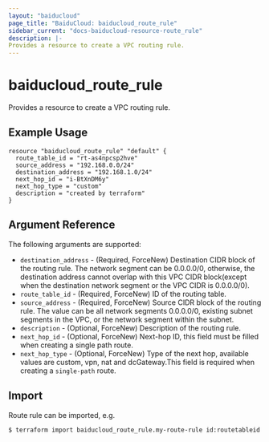 ```yaml
---
layout: "baiducloud"
page_title: "BaiduCloud: baiducloud_route_rule"
sidebar_current: "docs-baiducloud-resource-route_rule"
description: |-
Provides a resource to create a VPC routing rule.
---
```


# baiducloud_route_rule

Provides a resource to create a VPC routing rule.

## Example Usage

```hcl
resource "baiducloud_route_rule" "default" {
  route_table_id = "rt-as4npcsp2hve"
  source_address = "192.168.0.0/24"
  destination_address = "192.168.1.0/24"
  next_hop_id = "i-BtXnDM6y"
  next_hop_type = "custom"
  description = "created by terraform"
}
```

## Argument Reference

The following arguments are supported:

* `destination_address` - (Required, ForceNew) Destination CIDR block of the routing rule. The network segment can be 0.0.0.0/0, otherwise, the destination address cannot overlap with this VPC CIDR block(except when the destination network segment or the VPC CIDR is 0.0.0.0/0).
* `route_table_id` - (Required, ForceNew) ID of the routing table.
* `source_address` - (Required, ForceNew) Source CIDR block of the routing rule. The value can be all network segments 0.0.0.0/0, existing subnet segments in the VPC, or the network segment within the subnet.
* `description` - (Optional, ForceNew) Description of the routing rule.
* `next_hop_id` - (Optional, ForceNew) Next-hop ID, this field must be filled when creating a single path route.
* `next_hop_type` - (Optional, ForceNew) Type of the next hop, available values are custom, vpn, nat and dcGateway.This field is required when creating a `single-path` route.

## Import

Route rule can be imported, e.g.

```hcl
$ terraform import baiducloud_route_rule.my-route-rule id:routetableid
```